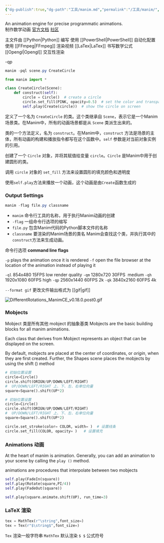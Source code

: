 ```yaml
---
{"dg-publish":true,"dg-path":"工具/manim.md","permalink":"/工具/manim/","dgPassFrontmatter":true,"noteIcon":"","created":"2024-05-21T15:20:27.867+08:00","updated":"2024-06-29T23:08:22.691+08:00"}
---
```


An animation engine for precise programmatic animations.   
制作数学动画      [官方文档](https://docs.manim.community/en/stable/index.html#)
[社区](https://www.manim.community/)


主文件由  [[Python\|Python]]  编写
使用  [[PowerShell\|PowerShell]]  自动化配置
使用   [[FFmpeg\|FFmpeg]]   渲染视频
[[LaTex\|LaTex]]  书写数学公式  
[[Opengl\|Opengl]] 交互性渲染


-qp
```powershell
manim -pql scene.py CreateCircle
```


```python  
from manim import *

class CreateCircle(Scene):
    def construct(self):
    	circle = Circle()  # create a circle
    	circle.set_fill(PINK, opacity=0.5)  # set the color and transparency
    	self.play(Create(circle))  # show the circle on screen 
```


定义了一个名为 `CreateCircle` 的类。这个类继承自 `Scene`，表示它是一个Manim场景类。在Manim中，所有的动画场景都是从 `Scene` 类派生出来的。

类的一个方法定义，名为 `construct`。在Manim中，`construct` 方法是场景的主体，所有动画的构建和播放指令都写在这个函数中。`self` 参数是对当前对象实例的引用。


创建了一个 `Circle` 对象，并将其赋值给变量 `circle`。`Circle` 是Manim中用于创建圆形的类。

调用 `circle` 对象的 `set_fill` 方法来设置圆形的填充颜色和透明度

使用`self.play`方法来播放一个动画，这个动画是由`Create`函数生成的

### Output Settings 

```PowerShell
manim -flag file.py classname
```

- `manim`   命令行工具的名称，用于执行Manim动画的创建
- `-flag`   一组命令行选项的缩写
- `file.py`   包含Manim代码的Python脚本文件的名称
- `classname`   要渲染的Manim场景的类名
	Manim会查找这个类，并执行其中的`construct`方法来生成动画。


命令行选项
**command line flags**

`-p`  plays the animation once it is rendered
`-f`  open the file browser at the location of the animation instead of playing it

`-ql`   854x480 15FPS    low render quality
`-qm`   1280x720 30FPS    medium
`-qh`   1920x1080 60FPS    high
`-qp`   2560x1440 60FPS   2k
`-qk`   3840x2160 60FPS   4k

`--format gif`   更改文件输出格式为 [[gif\|gif]]


![DifferentRotations_ManimCE_v0.18.0.post0.gif](/img/user/%E5%8A%9F%E8%83%BD%E6%80%A7%E6%96%87%E4%BB%B6%E5%A4%B9/%E8%BD%BD%E5%85%A5%E7%9A%84%E5%AA%92%E4%BD%93%E8%B5%84%E6%BA%90/DifferentRotations_ManimCE_v0.18.0.post0.gif)


### Mobjects
Mobject 类是所有其他 mobject 的抽象基类
Mobjects are the basic building blocks for all manim animations.

Each class that derives from Mobject represents an object that can be displayed on the screen.

By default, mobjects are placed at the center of coordinates, or _origin_, when they are first created.
Further, the Shapes scene places the mobjects by using the shift () method 

```python
# 初始位置设置
circle=Circle()
circle.shift(ORIGN/UP/DOWN/LEFT/RIGHT)
#  UP/DOWN/LEFT/RIGHT 上、下、左、右单位向量
square=Square().shift(UP*2)
```

```python
# 初始位置设置
circle=Circle()
circle.shift(ORIGN/UP/DOWN/LEFT/RIGHT)
#  UP/DOWN/LEFT/RIGHT 上、下、左、右单位向量
square=Square().shift(UP*2)
```


```python
circle.set_stroke(color= COLOR, width= )  # 设置线条
circle.set_fill(COLOR, opacity= )   # 设置填充
```

### Animations 动画
At the heart of manim is animation. Generally, you can add an animation to your scene by calling the `play ()` method.

animations are procedures that interpolate between two mobjects

```python
self.play(FadeIn(square))
self.play(Rotate(square,PI/4))
self.play(FadeOut(square))
```

```python 
self.play(square.animate.shift(UP), run_time=3)
```


### LaTeX 渲染 

```python 
tex = MathTex(r"\string",font_size=)
tex = Tex(r"$\string$",font_size=)
```

`Tex`     渲染一般字符串
`MathTex`   默认渲染 `$ $`  公式符号



